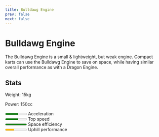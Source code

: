 ```yaml
---
title: Bulldawg Engine
prev: false
next: false
---
```

# Bulldawg Engine
The Bulldawg Engine is a small & lightweight, but weak engine. Compact karts can use the Bulldawg Engine to save on space, while having similar overall performance as with a Dragon Engine.

## Stats
Weight: 15kg

Power: 150cc

<meter id="acceleration" min="0" max="5" low="2" high="3" optimum="5" value="3"></meter> <label for="acceleration">Acceleration</label><br/>
<meter id="top-speed" min="0" max="5" low="2" high="3" optimum="5" value="3"></meter> <label for="top-speed">Top speed</label><br/>
<meter id="space-efficiency" min="0" max="5" low="2" high="3" optimum="5" value="5"></meter> <label for="space-efficiency">Space efficiency</label><br/>
<meter id="uphill-performance" min="0" max="5" low="2" high="3" optimum="5" value="2"></meter> <label for="uphill-performance">Uphill performance</label><br/>